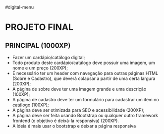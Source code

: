 #digital-menu

<h1> PROJETO FINAL </h1>

<h2> PRINCIPAL (1000XP) </h2>

<ul>
  <li> Fazer um cardápio/catálogo digital; </li>
  <li> Todo produto deste cardápio/catálogo deve possuir uma imagem, um nome e um preço (200XP); </li>
  <li> É necessário ter um header com navegação para outras páginas HTML (Sobre e Cadastro), que deverá colapsar a partir de uma certa largura (200XP); </li>
  <li> A página de sobre deve ter uma imagem grande e uma descrição (100XP); </li>
  <li> A página de cadastro deve ter um formulário para cadastrar um item no catálogo (100XP); </li>
  <li> A página deve ser otimizada para SEO e acessibilidade (200XP); </li>
  <li> A página deve ser feita usando Bootstrap ou qualquer outro framework frontend (o objetivo é deixá-la responsiva) (200XP). </li>
  <li> A ideia é mais usar o bootstrap e deixar a página responsiva </li>
</ul>
